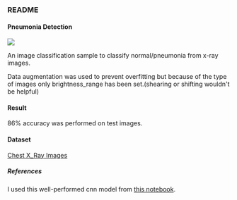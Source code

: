 ### README
#### Pneumonia Detection
![](https://i.imgur.com/jZqpV51.png)


 An image classification sample to classify normal/pneumonia from x-ray images. 
 
 Data augmentation was used to prevent overfitting but because of the type of images only brightness_range has been set.(shearing or shifting wouldn't be helpful)

#### Result
86% accuracy was performed on test images.

#### Dataset
[Chest X_Ray Images](https://www.kaggle.com/paultimothymooney/chest-xray-pneumonia)

##### References
I used this well-performed cnn model from [this notebook](https://www.kaggle.com/madz2000/pneumonia-detection-using-cnn-92-6-accuracy).

